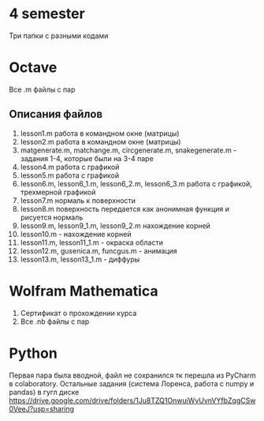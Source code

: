 # 4 semester
Три папки с разными кодами

# Octave
Все .m файлы с пар
## Описания файлов
1. lesson1.m работа в командном окне (матрицы)
2. lesson2.m работа в командном окне (матрицы)
3. matgenerate.m, matchange.m, circgenerate.m, snakegenerate.m - задания 1-4, которые были на 3-4 паре
4. lesson4.m работа с графикой
5. lesson5.m работа с графикой
6. lesson6.m, lesson6_1.m, lesson6_2.m, lesson6_3.m  работа с графикой, трехмерной графикой
7. lesson7.m нормаль к поверхности
8. lesson8.m поверхность передается как анонимная функция и рисуется нормаль
9. lesson9.m, lesson9_1.m, lesson9_2.m нахождение корней 
10. lesson10.m - нахождение корней
11. lesson11.m, lesson11_1.m - окраска области
12. lesson12.m, gusenica.m, funcgus.m - анимация
13. lesson13.m, lesson13_1.m - диффуры

# Wolfram Mathematica
1. Сертификат о прохождении курса
2. Все .nb файлы с пар 

# Python
Первая пара была вводной, файл не сохранился тк перешла из PyCharm в colaboratory. Остальные задания (система Лоренса, работа с numpy и pandas) в гугл диске
https://drive.google.com/drive/folders/1Ju8TZQ1OnwuiWvUvnVYfbZqgCSw0VeeJ?usp=sharing
